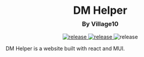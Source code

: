 <div align="center">
    <h1 >DM Helper</h1>
    <h3 style="margin-top: -10px">By Village10</h3>
</div>

<div align="center">
    <!-- release -->
    <a href="https://react.dev" target="_blank">
        <img src="https://img.shields.io/badge/-ReactJs-61DAFB?logo=react&logoColor=white&style=for-the-badge" alt="release">
    </a>
    <a href="https://github.com/Village10/DM-Helper/releases" target="_blank">
        <img src="https://img.shields.io/github/v/release/Village10/DM-Helper?include_prereleases&style=for-the-badge" alt="release">
    </a>
    <img src="https://img.shields.io/github/repo-size/Village10/DM-Helper?include_prereleases&style=for-the-badge" alt="release">

</div>

DM Helper is a website built with react and MUI.
